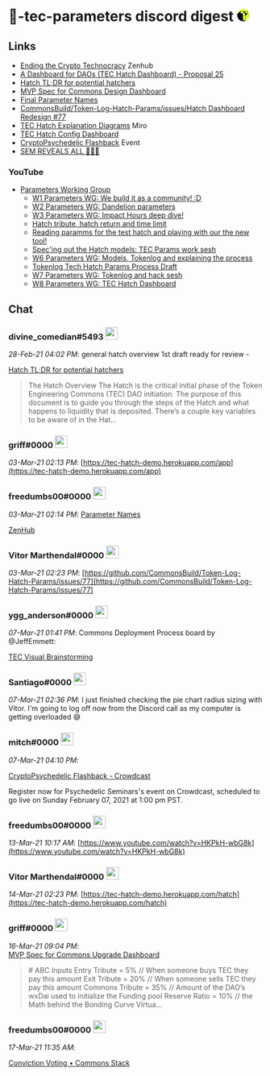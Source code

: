# &#129302;-tec-parameters discord digest <img src="https://github.com/CommonsBuild/tec-branding-assets/blob/main/Logo/Icon/TEC%20Icon%20Color@2x.png?raw=true"  width="25" height="25" /></h3>

## Links

- [Ending the Crypto Technocracy](https://app.zenhub.com/workspaces/ending-the-crypto-technocracy-6032a0a8e6b017000e502da9/board?repos=332520994) Zenhub
- [A Dashboard for DAOs (TEC Hatch Dashboard) - Proposal 25](https://cv.commonsstack.org/#/proposal/25)
- [Hatch TL;DR for potential hatchers](https://docs.google.com/document/d/1Ji2vV5c_PCXt2q0G-1wTddyOaUp5ESKWht2UKcoE7S0/edit?usp=sharing)
- [MVP Spec for Commons Design Dashboard](https://docs.google.com/document/d/1fLqlfMyQgUr8U6zZogu9NyTFAU6GxrzrygZRrxVIg90/edit?usp=sharing)
- [Final Parameter Names](https://docs.google.com/spreadsheets/d/1NBizA4mbj4iFuTkcfg3M1Q7v-9exhMcja8u2BshV5V8/edit?usp=sharing)
- [CommonsBuild/Token-Log-Hatch-Params/issues/Hatch Dashboard Redesign #77](https://github.com/CommonsBuild/Token-Log-Hatch-Params/issues/77)
- [TEC Hatch Explanation Diagrams](https://miro.com/app/board/o9J_krl8Cv0=/?moveToWidget=3074457355266047085&amp;cot=14) Miro
- [TEC Hatch Config Dashboard](https://tec-hatch-demo.herokuapp.com/hatch)
- [CryptoPsychedelic Flashback](https://www.crowdcast.io/e/cryptopsychedelic) Event
- [SEM REVEALS ALL 🔮🔮🔮](https://www.youtube.com/watch?v=HKPkH-wbG8k)

### YouTube

- [Parameters Working Group](https://www.youtube.com/playlist?list=PLusWL9gf0FIRcTvLPBN2f6jXqvoRaz0Vb)
  - [W1 Parameters WG: We build it as a community! :D](https://www.youtube.com/watch?v=O4X0R0pyQo4&list=PLusWL9gf0FIRcTvLPBN2f6jXqvoRaz0Vb&index=10)
  - [W2 Parameters WG: Dandelion parameters](https://www.youtube.com/watch?v=kMvGNGIB9pE&list=PLusWL9gf0FIRcTvLPBN2f6jXqvoRaz0Vb&index=9)
  - [W3 Parameters WG: Impact Hours deep dive!](https://www.youtube.com/watch?v=GJcaiopzSSE&list=PLusWL9gf0FIRcTvLPBN2f6jXqvoRaz0Vb&index=8)
  - [Hatch tribute, hatch return and time limit](https://www.youtube.com/watch?v=lfwYqNMZ6d0&list=PLusWL9gf0FIRcTvLPBN2f6jXqvoRaz0Vb&index=7)
  - [Reading paramms for the test hatch and playing with our the new tool!](https://www.youtube.com/watch?v=4MfVSuHuFj0&list=PLusWL9gf0FIRcTvLPBN2f6jXqvoRaz0Vb&index=6)
  - [Spec'ing out the Hatch models: TEC Params work sesh](https://www.youtube.com/watch?v=lGS_LFrx6a0&list=PLusWL9gf0FIRcTvLPBN2f6jXqvoRaz0Vb&index=5)
  - [W6 Parameters WG: Models, Tokenlog and explaining the process](https://www.youtube.com/watch?v=2eyBPUvFNgY&list=PLusWL9gf0FIRcTvLPBN2f6jXqvoRaz0Vb&index=4)
  - [Tokenlog Tech Hatch Params Process Draft](https://www.youtube.com/watch?v=3AByO9LHHoQ&list=PLusWL9gf0FIRcTvLPBN2f6jXqvoRaz0Vb&index=3)
  - [W7 Parameters WG: Tokenlog and hack sesh](https://www.youtube.com/watch?v=NjWHl-M5lL4&list=PLusWL9gf0FIRcTvLPBN2f6jXqvoRaz0Vb&index=2)
  - [W8 Parameters WG: TEC Hatch Dashboard](https://www.youtube.com/watch?v=q1ZDNSjk1WY&list=PLusWL9gf0FIRcTvLPBN2f6jXqvoRaz0Vb&index=1)

## Chat

<h3>divine_comedian#5493  <img src="https://cdn.discordapp.com/avatars/288019500132073472/9ccfe7fa72f06122f45791b291dfa255.png" width="25" height="25" /></h3>

_28-Feb-21 04:02 PM_:	general hatch overview 1st draft ready for review - 

[Hatch TL;DR for potential hatchers](https://docs.google.com/document/d/1Ji2vV5c_PCXt2q0G-1wTddyOaUp5ESKWht2UKcoE7S0/edit?usp=sharing)
> The Hatch Overview  The Hatch is the critical initial phase of the Token Engineering Commons (TEC) DAO initiation. The purpose of this document is to guide you through the steps of the Hatch and what happens to liquidity that is deposited. There’s a couple key variables to be aware of in the Hat...

<h3>griff#0000  <img src="https://cdn.discordapp.com/avatars/815624166182748200/23751c3738959ac73d50b2ebca98f375.png" width="25" height="25" /></h3>

_03-Mar-21 02:13 PM_:	[https://tec-hatch-demo.herokuapp.com/app](https://tec-hatch-demo.herokuapp.com/app)

<h3>freedumbs00#0000  <img src="https://cdn.discordapp.com/avatars/815624166182748200/fab92ad94cb846d25ec42b90e1615cf6.png" width="25" height="25" /></h3>

_03-Mar-21 02:14 PM_:	[Parameter Names](https://docs.google.com/spreadsheets/d/1NBizA4mbj4iFuTkcfg3M1Q7v-9exhMcja8u2BshV5V8/edit?usp=sharing)

[ZenHub](https://app.zenhub.com/workspaces/ending-the-crypto-technocracy-6032a0a8e6b017000e502da9/board?repos=332520994)

<h3>Vitor Marthendal#0000  <img src="https://cdn.discordapp.com/avatars/815624166182748200/26d60ed82293f75c102d8247acb01add.png" width="25" height="25" /></h3>

_03-Mar-21 02:23 PM_:	[https://github.com/CommonsBuild/Token-Log-Hatch-Params/issues/77](https://github.com/CommonsBuild/Token-Log-Hatch-Params/issues/77)


<h3>ygg_anderson#0000  <img src="https://cdn.discordapp.com/avatars/815624166182748200/c36283f6df524f81b9abb062840a1682.png" width="25" height="25" /></h3>

_07-Mar-21 01:41 PM_:	Commons Deployment Process board by @JeffEmmett:

[TEC Visual Brainstorming](https://miro.com/app/board/o9J_krl8Cv0=/?moveToWidget=3074457355266047085&amp;cot=14)

<h3>Santiago#0000  <img src="https://cdn.discordapp.com/avatars/815624166182748200/cc3a2de68806c5f3d566b293bf3f155f.png" width="25" height="25" /></h3>

_07-Mar-21 02:36 PM_:	I just finished checking the pie chart radius sizing with Vitor. I'm going to log off now from the Discord call as my computer is getting overloaded 😅

<h3>mitch#0000  <img src="https://cdn.discordapp.com/avatars/815624166182748200/73ed6c9cc39877d11fa810dc85e0865c.png" width="25" height="25" /></h3>

_07-Mar-21 04:10 PM_:	

[CryptoPsychedelic Flashback - Crowdcast](https://www.crowdcast.io/e/cryptopsychedelic)

Register now for Psychedelic Seminars's event on Crowdcast, scheduled to go live on Sunday February 07, 2021 at 1:00 pm PST.

<h3>freedumbs00#0000  <img src="https://cdn.discordapp.com/avatars/815624166182748200/fab92ad94cb846d25ec42b90e1615cf6.png" width="25" height="25" /></h3>

_13-Mar-21 10:17 AM_:	[https://www.youtube.com/watch?v=HKPkH-wbG8k](https://www.youtube.com/watch?v=HKPkH-wbG8k)

<h3>Vitor Marthendal#0000  <img src="https://cdn.discordapp.com/avatars/815624166182748200/26d60ed82293f75c102d8247acb01add.png" width="25" height="25" /></h3>

_14-Mar-21 02:23 PM_:	[https://tec-hatch-demo.herokuapp.com/hatch](https://tec-hatch-demo.herokuapp.com/hatch)


<h3>griff#0000  <img src="https://cdn.discordapp.com/avatars/815624166182748200/23751c3738959ac73d50b2ebca98f375.png" width="25" height="25" /></h3>

_16-Mar-21 09:04 PM_:	
[MVP Spec for Commons Upgrade Dashboard](https://docs.google.com/document/d/1fLqlfMyQgUr8U6zZogu9NyTFAU6GxrzrygZRrxVIg90/edit?usp=sharing)
> \# ABC Inputs  Entry Tribute = 5% // When someone buys TEC they pay this amount  Exit Tribute = 20% // When someone sells TEC they pay this amount  Commons Tribute = 35% // Amount of the DAO’s wxDai used to initialize the Funding pool Reserve Ratio = 10% // the Math behind the Bonding Curve Virtua...

<h3>freedumbs00#0000  <img src="https://cdn.discordapp.com/avatars/815624166182748200/fab92ad94cb846d25ec42b90e1615cf6.png" width="25" height="25" /></h3>

_17-Mar-21 11:35 AM_:	

[Conviction Voting • Commons Stack](https://cv.commonsstack.org/#/proposal/25)
